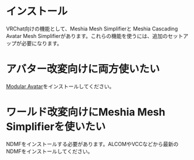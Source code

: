 # インストール

VRChat向けの機能として、Meshia Mesh Simplifierと Meshia Cascading Avatar Mesh Simplifierがあります。これらの機能を使うには、追加のセットアップが必要になります。

# アバター改変向けに両方使いたい

[Modular Avatar](https://modular-avatar.nadena.dev/ja)をインストールしてください。

# ワールド改変向けにMeshia Mesh Simplifierを使いたい

NDMFをインストールする必要があります。ALCOMやVCCなどから最新のNDMFをインストールしてください。
